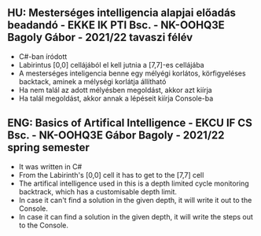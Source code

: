 ## HU: Mesterséges intelligencia alapjai előadás beadandó - EKKE IK PTI Bsc. - NK-OOHQ3E Bagoly Gábor - 2021/22 tavaszi félév

  - C#-ban íródott
  - Labirintus \[0,0\] cellájából el kell jutnia a \[7,7\]-es cellájába
  - A mesterséges inteligencia benne egy mélyégi korlátos, körfigyeléses backtack, aminek a mélységi korlátja állítható
  - Ha nem talál az adott mélyésben megoldást, akkor azt kiírja
  - Ha talál megoldást, akkor annak a lépéseit kiírja Console-ba

## ENG: Basics of Artifical Intelligence - EKCU IF CS Bsc. - NK-OOHQ3E Gábor Bagoly - 2021/22 spring semester

  - It was written in C#
  - From the Labirinth's \[0,0\] cell it has to get to the \[7,7\] cell
  - The artifical intelligence used in this is a depth limited cycle monitoring backtrack, which has a customisable depth limit. 
  - In case it can't find a solution in the given depth, it will write it out to the Console.
  - In case it can find a solution in the given depth, it will write the steps out to the Console.
